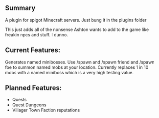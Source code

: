 ## Summary

A plugin for spigot Minecraft servers. Just bung it in the plugins folder

This just adds all of the nonsense Ashton wants to add to the game like freakin npcs and stuff. I dunno.

## Current Features:
Generates named minibosses. Use /spawn and /spawn friend and /spawn foe to summon named mobs at your location.
Currently replaces 1 in 10 mobs with a named miniboss which is a very high testing value.

## Planned Features:
* Quests
* Quest Dungeons
* Villager Town Faction reputations
